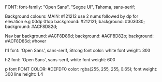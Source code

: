 FONT:
font-family: "Open Sans", "Segoe UI", Tahoma, sans-serif;

Background colours:
MAIN: #121212 use 2 nums followed by dp for elevation e.g 00dp 01dp
background: #212121;
background: #303030;
background: #ACF8D82d;

Nav bar
background: #ACF8D86d;
background: #ACF8D82b;
background: #ACF8D86d; #hover

h1
font: 'Open Sans', sans-serif, Strong
font color: white
font weight: 300


h2
font: 'Open Sans', sans-serif,
white
font weight: 600

p
font
FONT COLOR: #DEFDF0
color: rgba(255, 255, 255, 0.65);
font weight: 300
line height: 1.4
